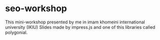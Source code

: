 # seo-workshop
This mini-workshop presented by me in imam khomeini international university (IKIU)
Slides made by impress.js and one of this libraries called polygonial.
